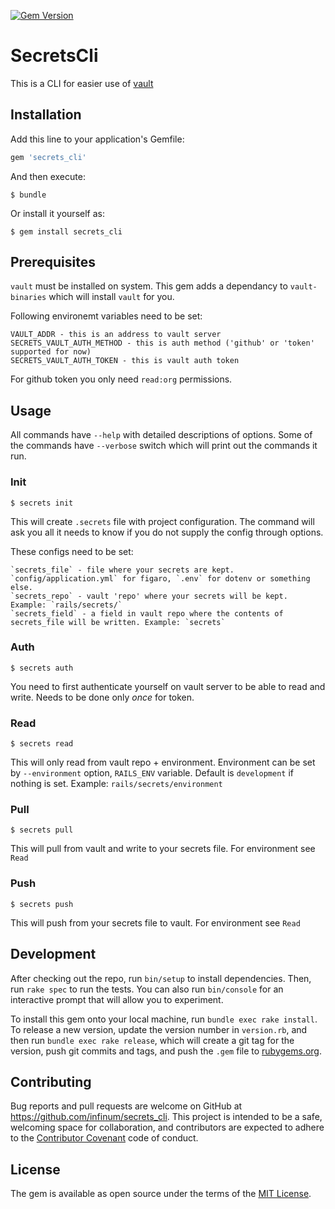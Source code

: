 [![Gem Version](https://badge.fury.io/rb/secrets_cli.svg)](https://badge.fury.io/rb/secrets_cli)

# SecretsCli

This is a CLI for easier use of [vault](https://www.vaultproject.io/)

## Installation

Add this line to your application's Gemfile:

```ruby
gem 'secrets_cli'
```

And then execute:

    $ bundle

Or install it yourself as:

    $ gem install secrets_cli

## Prerequisites

`vault` must be installed on system. This gem adds a dependancy to `vault-binaries` which will install `vault` for you.

Following environemt variables need to be set:

    VAULT_ADDR - this is an address to vault server
    SECRETS_VAULT_AUTH_METHOD - this is auth method ('github' or 'token' supported for now)
    SECRETS_VAULT_AUTH_TOKEN - this is vault auth token

For github token you only need `read:org` permissions.

## Usage

All commands have `--help` with detailed descriptions of options.
Some of the commands have `--verbose` switch which will print out the commands it run.

### Init

    $ secrets init

This will create `.secrets` file with project configuration. The command will ask you all it needs to know if you do not
supply the config through options.

These configs need to be set:

    `secrets_file` - file where your secrets are kept. `config/application.yml` for figaro, `.env` for dotenv or something else.
    `secrets_repo` - vault 'repo' where your secrets will be kept. Example: `rails/secrets/`
    `secrets_field` - a field in vault repo where the contents of secrets_file will be written. Example: `secrets`

### Auth

    $ secrets auth

You need to first authenticate yourself on vault server to be able to read and write.
Needs to be done only _once_ for token.

### Read

    $ secrets read

This will only read from vault repo + environment. Environment can be set by `--environment` option, `RAILS_ENV` variable.
Default is `development` if nothing is set. Example: `rails/secrets/environment`

### Pull

    $ secrets pull

This will pull from vault and write to your secrets file. For environment see `Read`

### Push

    $ secrets push

This will push from your secrets file to vault. For environment see `Read`

## Development

After checking out the repo, run `bin/setup` to install dependencies. Then, run `rake spec` to run the tests. You can also run `bin/console` for an interactive prompt that will allow you to experiment.

To install this gem onto your local machine, run `bundle exec rake install`. To release a new version, update the version number in `version.rb`, and then run `bundle exec rake release`, which will create a git tag for the version, push git commits and tags, and push the `.gem` file to [rubygems.org](https://rubygems.org).

## Contributing

Bug reports and pull requests are welcome on GitHub at https://github.com/infinum/secrets_cli. This project is intended to be a safe, welcoming space for collaboration, and contributors are expected to adhere to the [Contributor Covenant](contributor-covenant.org) code of conduct.


## License

The gem is available as open source under the terms of the [MIT License](http://opensource.org/licenses/MIT).

